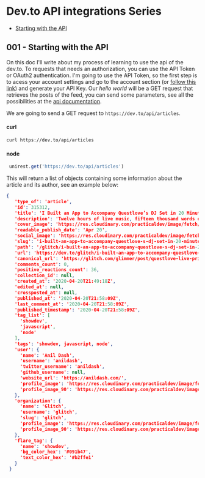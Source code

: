 # Dev.to API integrations Series

  - [Starting with the API](#001---Starting-with-the-API)


## 001 - Starting with the API

On this doc I'll write about my process of learning to use the api of the dev.to. To requests that needs an authorization, you can use the API Token or OAuth2 authentication. I'm going to use the API Token, so the first step is to acess your account settings and go to the account section (or [follow this link](https://dev.to/settings/account)) and generate your API Key. Our *hello world* will be a GET request that retrieves the posts of the feed, you can send some parameters, see all the possibilities at the [api documentation](https://docs.dev.to/api/#operation/getArticles).

We are going to send a GET request to `https://dev.to/api/articles`.

 #### curl
 ```shell
 curl https://dev.to/api/articles
 ```
 #### node
 ```javascript
  unirest.get('https://dev.to/api/articles')
 ```
 This will return a list of objects containing some information about the article and its author, see an example below:
 
 ```json
 {
    'type_of': 'article',
    'id': 315312,
    'title': 'I Built an App to Accompany Questlove’s DJ Set in 20 Minutes',
    'description': 'Twelve hours of live music, fifteen thousand words of commentary, one Glitch app',
    'cover_image': 'https://res.cloudinary.com/practicaldev/image/fetch/s--cdWtimkP--/c_imagga_scale,f_auto,fl_progressive,h_420,q_auto,w_1000/https://dev-to-uploads.s3.amazonaws.com/i/ixvv8wylkr9xwp4b2jvw.png',
    'readable_publish_date': 'Apr 20',
    'social_image': 'https://res.cloudinary.com/practicaldev/image/fetch/s--eouLbf3o--/c_imagga_scale,f_auto,fl_progressive,h_500,q_auto,w_1000/https://dev-to-uploads.s3.amazonaws.com/i/ixvv8wylkr9xwp4b2jvw.png',
    'slug': 'i-built-an-app-to-accompany-questlove-s-dj-set-in-20-minutes-5ep4',
    'path': '/glitch/i-built-an-app-to-accompany-questlove-s-dj-set-in-20-minutes-5ep4',
    'url': 'https://dev.to/glitch/i-built-an-app-to-accompany-questlove-s-dj-set-in-20-minutes-5ep4',
    'canonical_url': 'https://glitch.com/glimmer/post/questlove-live-prince-music-notes-app',
    'comments_count': 0,
    'positive_reactions_count': 36,
    'collection_id': null,
    'created_at': '2020-04-20T21:49:18Z',
    'edited_at': null,
    'crossposted_at': null,
    'published_at': '2020-04-20T21:58:09Z',
    'last_comment_at': '2020-04-20T21:58:09Z',
    'published_timestamp': '2020-04-20T21:58:09Z',
    'tag_list': [
      'showdev',
      'javascript',
      'node'
    ],
    'tags': 'showdev, javascript, node',
    'user': {
      'name': 'Anil Dash',
      'username': 'anildash',
      'twitter_username': 'anildash',
      'github_username': null,
      'website_url': 'https://anildash.com/',
      'profile_image': 'https://res.cloudinary.com/practicaldev/image/fetch/s--5QdTfjfY--/c_fill,f_auto,fl_progressive,h_640,q_auto,w_640/https://dev-to-uploads.s3.amazonaws.com/uploads/user/profile_image/35740/7a2a5a03-9913-4a5d-a5d8-d89881c5de32.jpg',
      'profile_image_90': 'https://res.cloudinary.com/practicaldev/image/fetch/s--_jstlNmz--/c_fill,f_auto,fl_progressive,h_90,q_auto,w_90/https://dev-to-uploads.s3.amazonaws.com/uploads/user/profile_image/35740/7a2a5a03-9913-4a5d-a5d8-d89881c5de32.jpg'
    },
    'organization': {
      'name': 'Glitch',
      'username': 'glitch',
      'slug': 'glitch',
      'profile_image': 'https://res.cloudinary.com/practicaldev/image/fetch/s--rVDCwPJW--/c_fill,f_auto,fl_progressive,h_640,q_auto,w_640/https://dev-to-uploads.s3.amazonaws.com/uploads/organization/profile_image/609/d36daa95-5d60-4559-a0cd-f234d10ef61d.png',
      'profile_image_90': 'https://res.cloudinary.com/practicaldev/image/fetch/s--S4GfcNfo--/c_fill,f_auto,fl_progressive,h_90,q_auto,w_90/https://dev-to-uploads.s3.amazonaws.com/uploads/organization/profile_image/609/d36daa95-5d60-4559-a0cd-f234d10ef61d.png'
    },
    'flare_tag': {
      'name': 'showdev',
      'bg_color_hex': '#091b47',
      'text_color_hex': '#b2ffe1'
    }
  }
 ```
